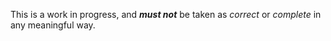 This is a work in progress, and ***must not*** be taken as *correct* or
*complete* in any meaningful way.
